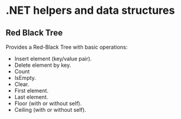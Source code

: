 # .NET helpers and data structures

## Red Black Tree

Provides a Red-Black Tree with basic operations:
  - Insert element (key/value pair).
  - Delete element by key.
  - Count
  - IsEmpty.
  - Clear.
  - First element.
  - Last element.
  - Floor (with or without self).
  - Ceiling (with or without self).
